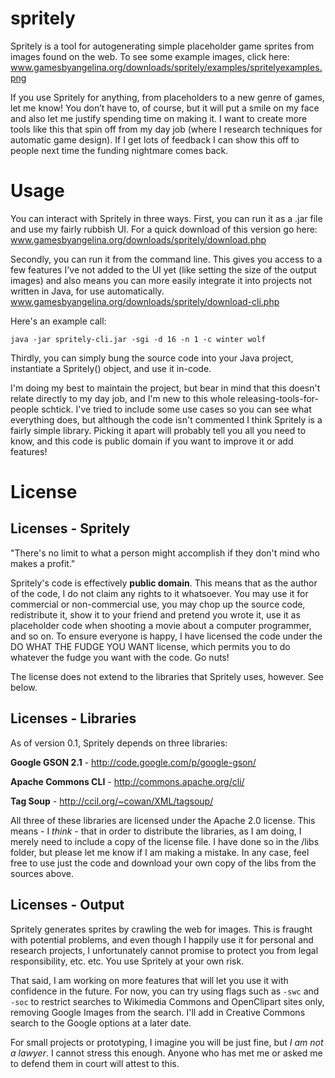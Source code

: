 spritely
========

Spritely is a tool for autogenerating simple placeholder game sprites from images found on the web. To see some example images, click here: www.gamesbyangelina.org/downloads/spritely/examples/spritelyexamples.png

If you use Spritely for anything, from placeholders to a new genre of games, let me know! You don’t have to, of course, but it will put a smile on my face and also let me justify spending time on making it. I want to create more tools like this that spin off from my day job (where I research techniques for automatic game design). If I get lots of feedback I can show this off to people next time the funding nightmare comes back.

Usage
=====

You can interact with Spritely in three ways. First, you can run it as a .jar file and use my fairly rubbish UI. For a quick download of this version go here: www.gamesbyangelina.org/downloads/spritely/download.php

Secondly, you can run it from the command line. This gives you access to a few features I've not added to the UI yet (like setting the size of the output images) and also means you can more easily integrate it into projects not written in Java, for use automatically. www.gamesbyangelina.org/downloads/spritely/download-cli.php

Here's an example call:

`java -jar spritely-cli.jar -sgi -d 16 -n 1 -c winter wolf`

Thirdly, you can simply bung the source code into your Java project, instantiate a Spritely() object, and use it in-code.

I'm doing my best to maintain the project, but bear in mind that this doesn't relate directly to my day job, and I'm new to this whole releasing-tools-for-people schtick. I've tried to include some use cases so you can see what everything does, but although the code isn't commented I think Spritely is a fairly simple library. Picking it apart will probably tell you all you need to know, and this code is public domain if you want to improve it or add features!

License
=======

Licenses - Spritely
--------

"There's no limit to what a person might accomplish if they don't mind who makes a profit."

Spritely's code is effectively **public domain**. This means that as the author of the code, I do not claim any rights to it whatsoever. You may use it for commercial or non-commercial use, you may chop up the source code, redistribute it, show it to your friend and pretend you wrote it, use it as placeholder code when shooting a movie about a computer programmer, and so on. To ensure everyone is happy, I have licensed the code under the DO WHAT THE FUDGE YOU WANT license, which permits you to do whatever the fudge you want with the code. Go nuts!

The license does not extend to the libraries that Spritely uses, however. See below.

Licenses - Libraries
---------

As of version 0.1, Spritely depends on three libraries:

**Google GSON 2.1** - http://code.google.com/p/google-gson/

**Apache Commons CLI** - http://commons.apache.org/cli/

**Tag Soup** - http://ccil.org/~cowan/XML/tagsoup/

All three of these libraries are licensed under the Apache 2.0 license. This means - I *think* - that in order to distribute the libraries, as I am doing, I merely need to include a copy of the license file. I have done so in the /libs folder, but please let me know if I am making a mistake. In any case, feel free to use just the code and download your own copy of the libs from the sources above.

Licenses - Output
---------

Spritely generates sprites by crawling the web for images. This is fraught with potential problems, and even though I happily use it for personal and research projects, I unfortunately cannot promise to protect you from legal responsibility, etc. etc. You use Spritely at your own risk.

That said, I am working on more features that will let you use it with confidence in the future. For now, you can try using flags such as `-swc` and `-soc` to restrict searches to Wikimedia Commons and OpenClipart sites only, removing Google Images from the search. I'll add in Creative Commons search to the Google options at a later date.

For small projects or prototyping, I imagine you will be just fine, but *I am not a lawyer*. I cannot stress this enough. Anyone who has met me or asked me to defend them in court will attest to this. 